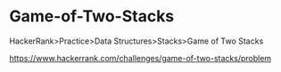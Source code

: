 
# Game-of-Two-Stacks

HackerRank>Practice>Data Structures>Stacks>Game of Two Stacks

https://www.hackerrank.com/challenges/game-of-two-stacks/problem
